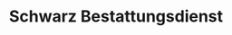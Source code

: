 ---
title: "Schwarz Bestattungsdienst"
url: /muenchen/schwarz-bestattungsdienst/
shop: Bestattungen
---